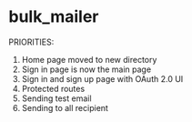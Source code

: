 # bulk_mailer


PRIORITIES:
1. Home page moved to new directory
2. Sign in page is now the main page
3. Sign in and sign up page with OAuth 2.0 UI
4. Protected routes
5. Sending test email
6. Sending to all recipient



